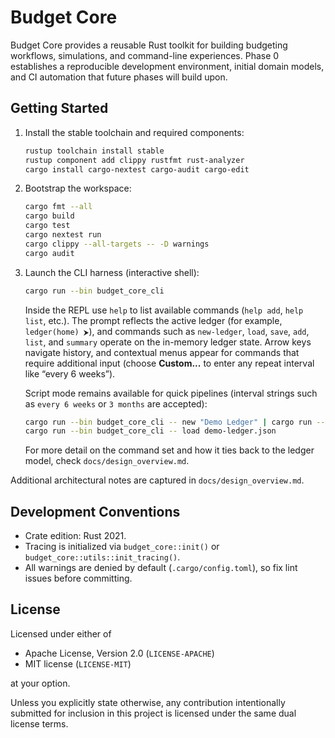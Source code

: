 # Budget Core

Budget Core provides a reusable Rust toolkit for building budgeting workflows, simulations, and command-line experiences. Phase 0 establishes a reproducible development environment, initial domain models, and CI automation that future phases will build upon.

## Getting Started

1. Install the stable toolchain and required components:

   ```sh
   rustup toolchain install stable
   rustup component add clippy rustfmt rust-analyzer
   cargo install cargo-nextest cargo-audit cargo-edit
   ```

2. Bootstrap the workspace:

   ```sh
   cargo fmt --all
   cargo build
   cargo test
   cargo nextest run
   cargo clippy --all-targets -- -D warnings
   cargo audit
   ```

3. Launch the CLI harness (interactive shell):

   ```sh
   cargo run --bin budget_core_cli
   ```

   Inside the REPL use `help` to list available commands (`help add`, `help list`, etc.). The prompt reflects the active ledger (for example, `ledger(home) ⮞`), and commands such as `new-ledger`, `load`, `save`, `add`, `list`, and `summary` operate on the in-memory ledger state. Arrow keys navigate history, and contextual menus appear for commands that require additional input (choose **Custom...** to enter any repeat interval like “every 6 weeks”).

   Script mode remains available for quick pipelines (interval strings such as `every 6 weeks` or `3 months` are accepted):

   ```sh
   cargo run --bin budget_core_cli -- new "Demo Ledger" | cargo run --bin budget_core_cli -- save demo-ledger.json
   cargo run --bin budget_core_cli -- load demo-ledger.json
   ```

   For more detail on the command set and how it ties back to the ledger model, check `docs/design_overview.md`.

Additional architectural notes are captured in `docs/design_overview.md`.

## Development Conventions

- Crate edition: Rust 2021.
- Tracing is initialized via `budget_core::init()` or `budget_core::utils::init_tracing()`.
- All warnings are denied by default (`.cargo/config.toml`), so fix lint issues before committing.

## License

Licensed under either of

- Apache License, Version 2.0 (`LICENSE-APACHE`)
- MIT license (`LICENSE-MIT`)

at your option.

Unless you explicitly state otherwise, any contribution intentionally submitted for inclusion in this project is licensed under the same dual license terms.
